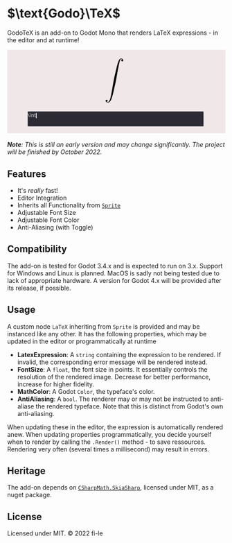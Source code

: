 # $\text{Godo}\TeX$

GodoTeX is an add-on to Godot Mono that renders LaTeX expressions - in the editor and at runtime!

![](https://github.com/file-acomplaint/file-acomplaint/blob/main/assets/latex.gif?raw=true)

***Note**: This is still an early version and may change significantly. The project will be finished by October 2022.*

## Features
- It's *really* fast!
- Editor Integration
- Inherits all Functionality from [`Sprite`](https://docs.godotengine.org/en/stable/classes/class_sprite.html?highlight=sprite)
- Adjustable Font Size
- Adjustable Font Color
- Anti-Aliasing (with Toggle)

## Compatibility
The add-on is tested for Godot 3.4.x and is expected to run on 3.x. Support for Windows and Linux is planned. MacOS is sadly not being tested due to lack of appropriate hardware. A version for Godot 4.x will be provided after its release, if possible.

## Usage
A custom node `LaTeX` inheriting from `Sprite` is provided and may be instanced like any other. It has the following properties, which may be updated in the editor or programmatically at runtime

- **LatexExpression**: A `string` containing the expression to be rendered. If invalid, the corresponding error message will be rendered instead.
- **FontSize**: A `float`, the font size in points. It essentially controls the resolution of the rendered image. Decrease for better performance, increase for higher fidelity.
- **MathColor**: A Godot `Color`, the typeface's color.
- **AntiAliasing**: A `bool`. The renderer may or may not be instructed to anti-aliase the rendered typeface. Note that this is distinct from Godot's own anti-aliasing.

When updating these in the editor, the expression is automatically rendered anew. When updating properties programmatically, you decide yourself when to render by calling the `.Render()` method - to save ressources. Rendering very often (several times a millisecond) may result in errors.

## Heritage
The add-on depends on [`CSharpMath.SkiaSharp`](https://github.com/verybadcat/CSharpMath), licensed under MIT, as a nuget package.

## License
Licensed under MIT. © 2022 fi-le
